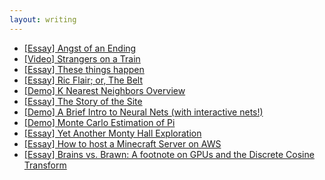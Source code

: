 ```yaml
---
layout: writing
---
```


- [[Essay] Angst of an Ending](./thoughts/endings.html)
- [[Video] Strangers on a Train](./thoughts/soat.html)
- [[Essay] These things happen](./thoughts/theseThingsHappen.html)
- [[Essay] Ric Flair; or, The Belt](./thoughts/ric_flair.html)
- [[Demo] K Nearest Neighbors Overview](./thoughts/InteractiveNeighbors.html)
- [[Essay] The Story of the Site](./thoughts/story_of_the_site_2023.html)
- [[Demo] A Brief Intro to Neural Nets (with interactive nets!)](./thoughts/InteractiveNN.html)
- [[Demo] Monte Carlo Estimation of Pi](./thoughts/MonteCarloPi.html)
- [[Essay] Yet Another Monty Hall Exploration](./thoughts/YAMHE.html)
- [[Essay] How to host a Minecraft Server on AWS](./thoughts/minecraft_aws_server.html)
- [[Essay] Brains vs. Brawn: A footnote on GPUs and the Discrete Cosine Transform](./thoughts/brains_vs_brawn.html)